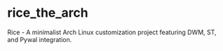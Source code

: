 # rice_the_arch
 Rice - A minimalist Arch Linux customization project featuring DWM, ST, and Pywal integration.
